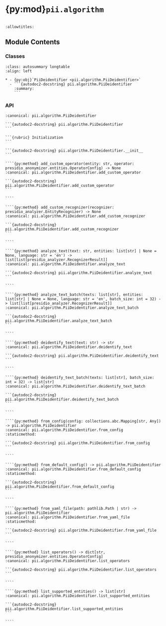 # {py:mod}`pii.algorithm`

```{py:module} pii.algorithm
```

```{autodoc2-docstring} pii.algorithm
:allowtitles:
```

## Module Contents

### Classes

````{list-table}
:class: autosummary longtable
:align: left

* - {py:obj}`PiiDeidentifier <pii.algorithm.PiiDeidentifier>`
  - ```{autodoc2-docstring} pii.algorithm.PiiDeidentifier
    :summary:
    ```
````

### API

`````{py:class} PiiDeidentifier(language: str = DEFAULT_LANGUAGE, supported_entities: list[str] | None = None, anonymize_action: str = 'replace', **kwargs)
:canonical: pii.algorithm.PiiDeidentifier

```{autodoc2-docstring} pii.algorithm.PiiDeidentifier
```

```{rubric} Initialization
```

```{autodoc2-docstring} pii.algorithm.PiiDeidentifier.__init__
```

````{py:method} add_custom_operator(entity: str, operator: presidio_anonymizer.entities.OperatorConfig) -> None
:canonical: pii.algorithm.PiiDeidentifier.add_custom_operator

```{autodoc2-docstring} pii.algorithm.PiiDeidentifier.add_custom_operator
```

````

````{py:method} add_custom_recognizer(recognizer: presidio_analyzer.EntityRecognizer) -> None
:canonical: pii.algorithm.PiiDeidentifier.add_custom_recognizer

```{autodoc2-docstring} pii.algorithm.PiiDeidentifier.add_custom_recognizer
```

````

````{py:method} analyze_text(text: str, entities: list[str] | None = None, language: str = 'en') -> list[list[presidio_analyzer.RecognizerResult]]
:canonical: pii.algorithm.PiiDeidentifier.analyze_text

```{autodoc2-docstring} pii.algorithm.PiiDeidentifier.analyze_text
```

````

````{py:method} analyze_text_batch(texts: list[str], entities: list[str] | None = None, language: str = 'en', batch_size: int = 32) -> list[list[presidio_analyzer.RecognizerResult]]
:canonical: pii.algorithm.PiiDeidentifier.analyze_text_batch

```{autodoc2-docstring} pii.algorithm.PiiDeidentifier.analyze_text_batch
```

````

````{py:method} deidentify_text(text: str) -> str
:canonical: pii.algorithm.PiiDeidentifier.deidentify_text

```{autodoc2-docstring} pii.algorithm.PiiDeidentifier.deidentify_text
```

````

````{py:method} deidentify_text_batch(texts: list[str], batch_size: int = 32) -> list[str]
:canonical: pii.algorithm.PiiDeidentifier.deidentify_text_batch

```{autodoc2-docstring} pii.algorithm.PiiDeidentifier.deidentify_text_batch
```

````

````{py:method} from_config(config: collections.abc.Mapping[str, Any]) -> pii.algorithm.PiiDeidentifier
:canonical: pii.algorithm.PiiDeidentifier.from_config
:staticmethod:

```{autodoc2-docstring} pii.algorithm.PiiDeidentifier.from_config
```

````

````{py:method} from_default_config() -> pii.algorithm.PiiDeidentifier
:canonical: pii.algorithm.PiiDeidentifier.from_default_config
:staticmethod:

```{autodoc2-docstring} pii.algorithm.PiiDeidentifier.from_default_config
```

````

````{py:method} from_yaml_file(path: pathlib.Path | str) -> pii.algorithm.PiiDeidentifier
:canonical: pii.algorithm.PiiDeidentifier.from_yaml_file
:staticmethod:

```{autodoc2-docstring} pii.algorithm.PiiDeidentifier.from_yaml_file
```

````

````{py:method} list_operators() -> dict[str, presidio_anonymizer.entities.OperatorConfig]
:canonical: pii.algorithm.PiiDeidentifier.list_operators

```{autodoc2-docstring} pii.algorithm.PiiDeidentifier.list_operators
```

````

````{py:method} list_supported_entities() -> list[str]
:canonical: pii.algorithm.PiiDeidentifier.list_supported_entities

```{autodoc2-docstring} pii.algorithm.PiiDeidentifier.list_supported_entities
```

````

`````
